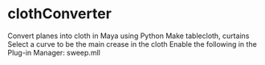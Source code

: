 # clothConverter
Convert planes into cloth in Maya using Python
Make tablecloth, curtains
Select a curve to be the main crease in the cloth
Enable the following in the Plug-in Manager:
  sweep.mll
